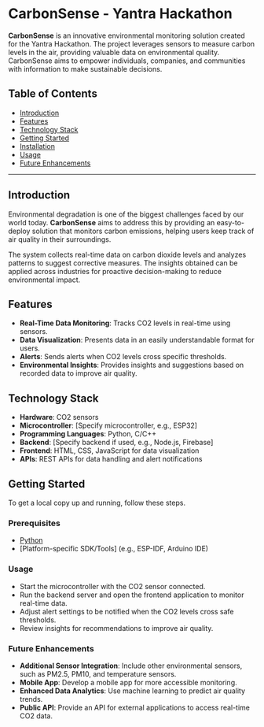 # CarbonSense - Yantra Hackathon

**CarbonSense** is an innovative environmental monitoring solution created for the Yantra Hackathon. The project leverages sensors to measure carbon levels in the air, providing valuable data on environmental quality. CarbonSense aims to empower individuals, companies, and communities with information to make sustainable decisions.

## Table of Contents
- [Introduction](#introduction)
- [Features](#features)
- [Technology Stack](#technology-stack)
- [Getting Started](#getting-started)
- [Installation](#installation)
- [Usage](#usage)
- [Future Enhancements](#future-enhancements)

---

## Introduction

Environmental degradation is one of the biggest challenges faced by our world today. **CarbonSense** aims to address this by providing an easy-to-deploy solution that monitors carbon emissions, helping users keep track of air quality in their surroundings.

The system collects real-time data on carbon dioxide levels and analyzes patterns to suggest corrective measures. The insights obtained can be applied across industries for proactive decision-making to reduce environmental impact.

## Features

- **Real-Time Data Monitoring**: Tracks CO2 levels in real-time using sensors.
- **Data Visualization**: Presents data in an easily understandable format for users.
- **Alerts**: Sends alerts when CO2 levels cross specific thresholds.
- **Environmental Insights**: Provides insights and suggestions based on recorded data to improve air quality.

## Technology Stack

- **Hardware**: CO2 sensors
- **Microcontroller**: [Specify microcontroller, e.g., ESP32]
- **Programming Languages**: Python, C/C++
- **Backend**: [Specify backend if used, e.g., Node.js, Firebase]
- **Frontend**: HTML, CSS, JavaScript for data visualization
- **APIs**: REST APIs for data handling and alert notifications

## Getting Started

To get a local copy up and running, follow these steps.

### Prerequisites

- [Python](https://www.python.org/downloads/)
- [Platform-specific SDK/Tools] (e.g., ESP-IDF, Arduino IDE)

### Usage

- Start the microcontroller with the CO2 sensor connected.
- Run the backend server and open the frontend application to monitor real-time data.
- Adjust alert settings to be notified when the CO2 levels cross safe thresholds.
- Review insights for recommendations to improve air quality.

### Future Enhancements

- **Additional Sensor Integration**: Include other environmental sensors, such as PM2.5, PM10, and temperature sensors.
- **Mobile App**: Develop a mobile app for more accessible monitoring.
- **Enhanced Data Analytics**: Use machine learning to predict air quality trends.
- **Public API**: Provide an API for external applications to access real-time CO2 data.
   
